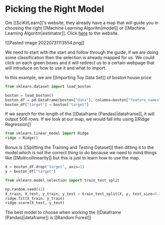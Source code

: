 # Picking the Right Model
Om [[SciKitLearn]]'s website, they already have a map that will guide you in choosing the right [[Machine Learning Algoritm|model]]
or [[Machine Learning Algoritm|estimator]]. Click [here](https://scikit-learn.org/stable/tutorial/machine_learning_map/index.html) to the website.

![[Pasted image 20220731113554.png]]

We need to start with the start and follow through the guide, if we are doing some classification then the selection is already mapped for us. We could click on each green boxes and it will redirect us to a certain webpage that will introduce on how to use it and what to import. 

In this example, we are [[Importing Toy Data Set]] of boston house price
```python
from sklearn.dataset import load_boston

boston = load_boston()
boston_df = pd.DataFrame(boston["data"], columns=boston["feature_names"])
boston_df["target"] = boston["target"]
```

If we search for the length of the [[Dataframe (Pandas)|dataframe]], it will output 506 rows. If we look at our map, we would fall into using [[Ridge Regression]]
```python
from sklearn.linear_model import Ridge
ridge = Ridge()
```

Bonus is [[Splitting the Training and Testing Dataset]] then ditting it to the model which is not the correct thing to do because we need to mind things like [[Multicollinearity]] but this is just to learn how to use the map.
```python
X = boston_df.drop("target", axis=1)
y = boston_df["target"]

from sklearn.model_selection import train_test_split

np.random.seed(42)
X_train, X_test, y_train, y_test = train_test_split(X, y, test_size=0.2)
ridge.fit(X_train, y_train)
ridge.score(X_test, y_test)
```

The best model to choose when working the [[Dataframe (Pandas)|dataframe]] is [[Random Forest]]
